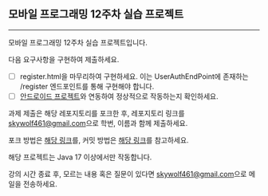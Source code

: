 ## 모바일 프로그래밍 12주차 실습 프로젝트
<hr>
모바일 프로그래밍 12주차 실습 프로젝트입니다.

다음 요구사항을 구현하여 제출하세요.
- [ ] register.html을 마무리하여 구현하세요. 이는 UserAuthEndPoint에 존재하는 /register 엔드포인트를 통해 구현해야 합니다.
- [ ] [안드로이드 프로젝트](https://github.com/java-lesson-cbnu/android-lesson-06-application)와 연동하여 정상적으로 작동하는지 확인하세요.

과제 제출은 해당 레포지토리를 포크한 후, 레포지토리 링크를 [skywolf461@gmail.com](mailto://skywolf461@gmail.com)으로 학번, 이름과 함께 제출하세요.

포크 방법은 [해당 링크](https://ittrue.tistory.com/90)를, 커밋 방법은 [해당 링크](https://extbrain.tistory.com/155)를 참고하세요.

해당 프로젝트는 Java 17 이상에서만 작동합니다.

강의 시간 종료 후, 모르는 내용 혹은 질문이 있다면 [skywolf461@gmail.com](mailto://skywolf461@gmail.com)으로 메일을 전송하세요.

